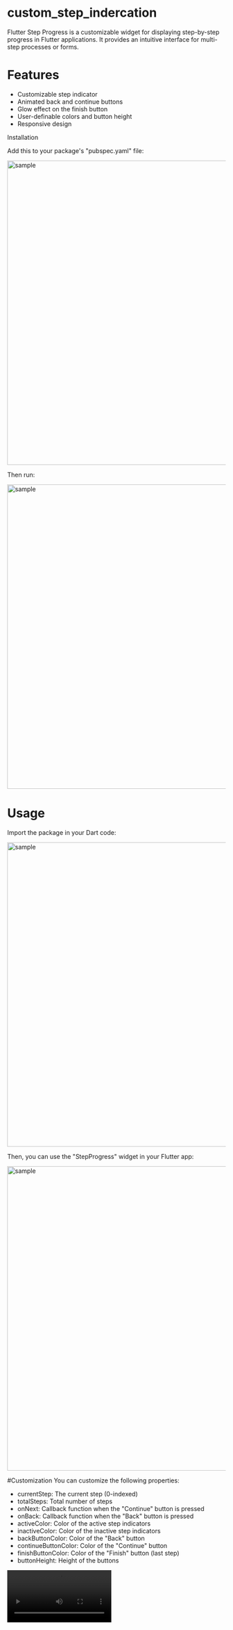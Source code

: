 # custom_step_indercation

Flutter Step Progress is a customizable widget for displaying step-by-step progress in Flutter applications.
It provides an intuitive interface for multi-step processes or forms.

# Features

- Customizable step indicator
- Animated back and continue buttons
- Glow effect on the finish button
- User-definable colors and button height
- Responsive design

Installation

Add this to your package's "pubspec.yaml" file:

<img alt="sample" width="700" src=https://github.com/user-attachments/assets/2c0885c4-71ba-4223-8929-279520574cca>

Then run:

<img alt="sample" width="700" src=https://github.com/user-attachments/assets/c9f0fd5f-a9dc-4953-9066-39a91232927e>

# Usage

Import the package in your Dart code:

<img alt="sample" width="700" src=https://github.com/user-attachments/assets/c17a9086-08e2-440c-aeab-d9782500f173>

Then, you can use the "StepProgress" widget in your Flutter app:

<img alt="sample" width="700" src=https://github.com/user-attachments/assets/99d4a33c-38a5-43a8-8640-685add6324d2>

#Customization
You can customize the following properties:

- currentStep: The current step (0-indexed)
- totalSteps: Total number of steps
- onNext: Callback function when the "Continue" button is pressed
- onBack: Callback function when the "Back" button is pressed
- activeColor: Color of the active step indicators
- inactiveColor: Color of the inactive step indicators
- backButtonColor: Color of the "Back" button
- continueButtonColor: Color of the "Continue" button
- finishButtonColor: Color of the "Finish" button (last step)
- buttonHeight: Height of the buttons


<video alt="sample" width="240" src=https://github.com/user-attachments/assets/ae204cb7-218f-4ac2-ae40-85e5a6c9d526>